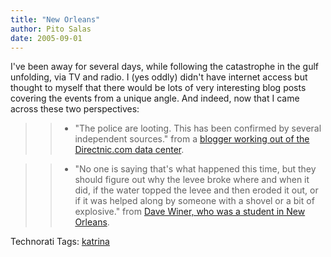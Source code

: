 ```yaml
---
title: "New Orleans"
author: Pito Salas
date: 2005-09-01
---
```




I've been away for several days, while following the catastrophe in the gulf
unfolding, via TV and radio. I (yes oddly) didn't have internet access but
thought to myself that there would be lots of very interesting blog posts
covering the events from a unique angle. And indeed, now that I came across
these two perspectives:

>>

>>   * "The police are looting. This has been confirmed by several independent
sources." from a [blogger working out of the Directnic.com data
center](<http://www.livejournal.com/users/interdictor/>).

>>   * "No one is saying that's what happened this time, but they should
figure out why the levee broke where and when it did, if the water topped the
levee and then eroded it out, or if it was helped along by someone with a
shovel or a bit of explosive." from [Dave Winer, who was a student in New
Orleans](<http://archive.scripting.com/2005/08/31#When:8:39:53PM>).

>>

Technorati Tags: [katrina](<http://www.technorati.com/tag/katrina>)


